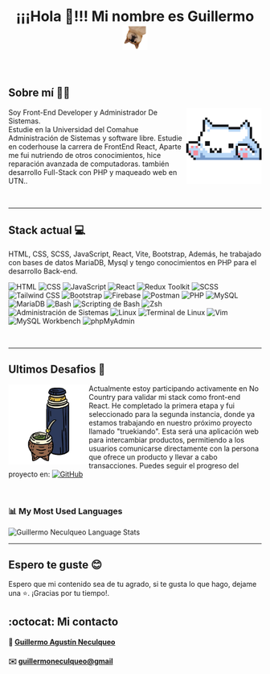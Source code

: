 <h1 align="center" border="1" >¡¡¡Hola 🖖!!! Mi nombre es Guillermo <img src="./img/firulais2.png" alt="firulais de cabeza" width="50px" height="50px"></img> </h1>
    </br>

    

## Sobre mí 🧑‍💻 
<img src="./img/gatito.gif" alt="Imagen de trabajo" align="right"  height="150px">

Soy Front-End Developer y Administrador De Sistemas.  
Estudie en la Universidad del Comahue Administración de Sistemas y software libre.
Estudie en coderhouse la carrera de FrontEnd React, Aparte me fui nutriendo de otros conocimientos, hice reparación avanzada de computadoras. también desarrollo Full-Stack con PHP y maqueado web en UTN.. 


</br>


***
## Stack actual 💻
HTML, CSS, SCSS, JavaScript, React, Vite, Bootstrap, Además, he trabajado
con bases de datos MariaDB, Mysql y tengo conocimientos en PHP para el
desarrollo Back-end.

![HTML](https://img.shields.io/badge/-HTML-E34F26?logo=html5&logoColor=white&style=flat)
![CSS](https://img.shields.io/badge/-CSS-1572B6?logo=css3&logoColor=white&style=flat)
![JavaScript](https://img.shields.io/badge/-JavaScript-F7DF1E?logo=javascript&logoColor=white&style=flat)
![React](https://img.shields.io/badge/-React-61DAFB?logo=react&logoColor=white&style=flat)
![Redux Toolkit](https://img.shields.io/badge/-Redux_Toolkit-764ABC?logo=redux&logoColor=white&style=flat)
![SCSS](https://img.shields.io/badge/-SCSS-CC6699?logo=sass&logoColor=white&style=flat)
![Tailwind CSS](https://img.shields.io/badge/-Tailwind%20CSS-38B2AC?logo=tailwind-css&logoColor=white&style=flat)
![Bootstrap](https://img.shields.io/badge/-Bootstrap-7952B3?logo=bootstrap&logoColor=white&style=flat)
![Firebase](https://img.shields.io/badge/-Firebase-FFCA28?logo=firebase&logoColor=white&style=flat)
![Postman](https://img.shields.io/badge/-Postman-FF6C37?logo=postman&logoColor=white&style=flat)
![PHP](https://img.shields.io/badge/-PHP-777BB4?logo=php&logoColor=white&style=flat)
![MySQL](https://img.shields.io/badge/-MySQL-4479A1?logo=mysql&logoColor=white&style=flat)
![MariaDB](https://img.shields.io/badge/-MariaDB-003545?logo=mariadb&logoColor=white&style=flat)
![Bash](https://img.shields.io/badge/-Bash-4EAA25?logo=gnu-bash&logoColor=white&style=flat)
![Scripting de Bash](https://img.shields.io/badge/-Bash_Scripting-4EAA25?logo=gnu-bash&logoColor=white&style=flat)
![Zsh](https://img.shields.io/badge/-Zsh-4EAA25?logo=zsh&logoColor=white&style=flat)
![Administración de Sistemas](https://img.shields.io/badge/-Administración_de_Sistemas-007396?logo=linux&logoColor=white&style=flat)
![Linux](https://img.shields.io/badge/-Linux-FCC624?logo=linux&logoColor=white&style=flat)
![Terminal de Linux](https://img.shields.io/badge/-Terminal_de_Linux-000000?logo=gnubash&logoColor=white&style=flat)
![Vim](https://img.shields.io/badge/-Vim-019733?logo=vim&logoColor=white&style=flat)
![MySQL Workbench](https://img.shields.io/badge/-MySQL_Workbench-4479A1?logo=mysql&logoColor=white&style=flat)
![phpMyAdmin](https://img.shields.io/badge/-phpMyAdmin-4479A1?logo=phpmyadmin&logoColor=white&style=flat)

</br>

***
## Ultimos Desafios 🚀

<img src="./img/mate.png" alt="Imagen de trabajo" align="left"  height="160px" >

Actualmente estoy participando activamente en No Country para validar mi stack como front-end React. He completado la primera etapa y fui seleccionado para la segunda instancia, donde ya estamos trabajando en nuestro próximo proyecto llamado "truekiando". Esta será una aplicación web para intercambiar productos, permitiendo a los usuarios comunicarse directamente con la persona que ofrece un producto y llevar a cabo transacciones. Puedes seguir el progreso del proyecto en: [![GitHub](https://img.shields.io/badge/-GitHub-181717?logo=github&logoColor=white&style=flat)](https://github.com/No-Country/s9-12-t-nest-react)

</br>

### 📊 My Most Used Languages
![Guillermo Neculqueo Language Stats](https://github-readme-stats.vercel.app/api/top-langs/?username=guillenec&layout=compact)

***
## Espero te guste 😊 
Espero que mi contenido sea de tu agrado, si te gusta lo que hago, dejame una ⭐. ¡Gracias por tu tiempo!.

## :octocat: Mi contacto
#### :bust_in_silhouette: [Guillermo Agustín Neculqueo](@guillenec)

#### :envelope: [guillermoneculqueo@gmail](guillermoneculqueo@gmail.com)

    
